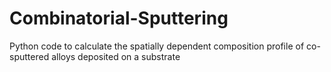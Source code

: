 # Combinatorial-Sputtering
Python code to calculate the spatially dependent composition profile of co-sputtered alloys deposited on a substrate
